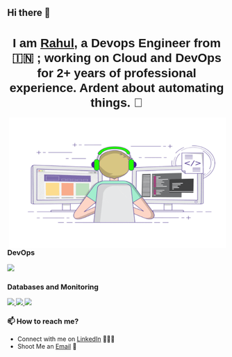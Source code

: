 ## Hi there 👋

<!--
**rahoulx/rahoulx** is a ✨ _special_ ✨ repository because its `README.md` (this file) appears on your GitHub profile.

<!-- Header Section -->
<h1 align="center"><font face="Arial">I am <a href="https://www.linkedin.com/in/rahul-raju-065411285/" target="_blank" rel="noreferrer">Rahul</a>, a Devops Engineer from 🇮🇳 ; working on Cloud and DevOps for 2+ years of professional experience. Ardent about automating things. 🎯</font></h1>


<!-- GIF -->
<img align="right" height="300" width="500" src="https://raw.githubusercontent.com/mikonoid/mikonoid/main/images/gifs/coder3.gif" />



  
### DevOps
  
 <p float="left">
  <a href="https://aws.amazon.com/" target="_blank" >
    <img src="https://raw.githubusercontent.com/itsksaurabh/itsksaurabh/master/assets/aws.gif"  height="75" />
  </a>
 </p>
  
### Databases and Monitoring
  
  <a href="https://prometheus.io/" target="_blank" >
    <img src="https://raw.githubusercontent.com/itsksaurabh/itsksaurabh/master/assets/prometheus.gif" height="65" />
  </a>
    <a href="https://www.postgresql.org" target="_blank" >
    <img src="https://www.postgresql.org/media/img/about/press/elephant.png" height="60" />
  </a>
  </a>
    <a href="https://www.mongodb.com/" target="_blank" >
    <img src="https://www.logolynx.com/images/logolynx/cf/cf72126a3551b816d617a06ffb01388b.png" height="60" />
  </a>
  
</p>


### 📫 How to reach me?

 - Connect with me on [LinkedIn](https://www.linkedin.com/in/rahul-raju-065411285/) 👨🏻‍💻
 - Shoot Me an [Email](mailto:rahul.raju0596@gmail.com) 💌
